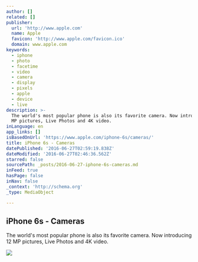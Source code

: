 ```yaml
---
author: []
related: []
publisher:
  url: 'http://www.apple.com'
  name: Apple
  favicon: 'http://www.apple.com/favicon.ico'
  domain: www.apple.com
keywords:
  - iphone
  - photo
  - facetime
  - video
  - camera
  - display
  - pixels
  - apple
  - device
  - live
description: >-
  The world's most popular phone is also its favorite camera. Now introducing 12
  MP pictures, Live Photos and 4K video.
inLanguage: en
app_links: []
isBasedOnUrl: 'https://www.apple.com/iphone-6s/cameras/'
title: iPhone 6s - Cameras
datePublished: '2016-06-27T02:59:19.838Z'
dateModified: '2016-06-27T02:46:36.562Z'
starred: false
sourcePath: _posts/2016-06-27-iphone-6s-cameras.md
inFeed: true
hasPage: false
inNav: false
_context: 'http://schema.org'
_type: MediaObject

---
```

<article style=""><h1>iPhone 6s - Cameras</h1><p>The world's most popular phone is also its favorite camera. Now introducing 12 MP pictures, Live Photos and 4K video.</p><img src="http://images.apple.com/iphone/home/images/social/og.jpg?201606081630" /></article>